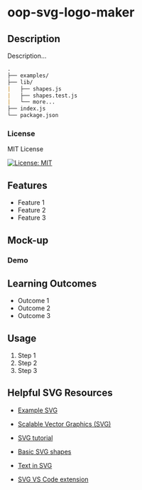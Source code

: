 # oop-svg-logo-maker

## Description

Description...

```md
.  
├── examples/
├── lib/
|   ├── shapes.js
|   ├── shapes.test.js
|   └── more...
├── index.js
└── package.json         
```

### License

MIT License

[![License: MIT](https://img.shields.io/badge/License-MIT-yellow.svg)](https://opensource.org/licenses/MIT)

## Features

- Feature 1
- Feature 2
- Feature 3

## Mock-up

### Demo

## Learning Outcomes

- Outcome 1
- Outcome 2
- Outcome 3

## Usage

1. Step 1
2. Step 2
3. Step 3

## Helpful SVG Resources

* [Example SVG](https://static.fullstack-bootcamp.com/fullstack-ground/module-10/circle.svg)

* [Scalable Vector Graphics (SVG)](https://en.wikipedia.org/wiki/Scalable_Vector_Graphics)

* [SVG tutorial](https://developer.mozilla.org/en-US/docs/Web/SVG/Tutorial)

* [Basic SVG shapes](https://developer.mozilla.org/en-US/docs/Web/SVG/Tutorial/Basic_Shapes)

* [Text in SVG](https://developer.mozilla.org/en-US/docs/Web/SVG/Tutorial/Texts)

* [SVG VS Code extension](https://marketplace.visualstudio.com/items?itemName=jock.svg)
